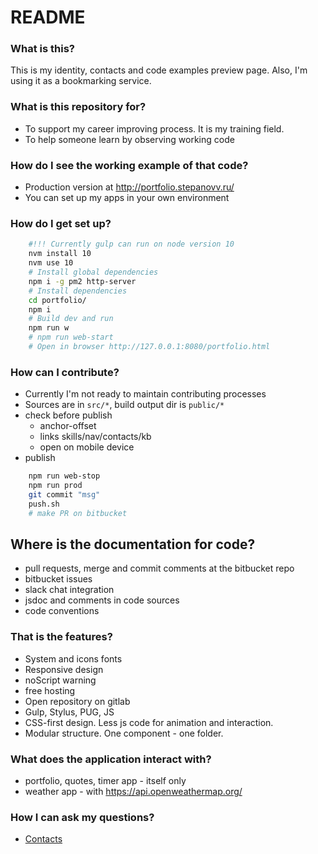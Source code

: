 # README #

### What is this? ###

This is my identity, contacts and code examples preview page.
Also, I'm using it as a bookmarking service.

### What is this repository for? ###

* To support my career improving process. It is my training field.
* To help someone learn by observing working code

### How do I see the working example of that code? ###

* Production version at http://portfolio.stepanovv.ru/
* You can set up my apps in your own environment

### How do I get set up? ###

```bash
	#!!! Currently gulp can run on node version 10 
	nvm install 10
	nvm use 10
	# Install global dependencies 
	npm i -g pm2 http-server
	# Install dependencies 
	cd portfolio/
	npm i
	# Build dev and run 
	npm run w
	# npm run web-start
	# Open in browser http://127.0.0.1:8080/portfolio.html
```

### How can I contribute? ###

* Currently I'm not ready to maintain contributing processes
* Sources are in `src/*`, build output dir is `public/*`
* check before publish
	* anchor-offset
 	* links skills/nav/contacts/kb
 	* open on mobile device
* publish

```bash
 	npm run web-stop
 	npm run prod
 	git commit "msg"
	push.sh
 	# make PR on bitbucket
```

## Where is the documentation for code?

* pull requests, merge and commit comments at the bitbucket repo 
* bitbucket issues
* slack chat integration
* jsdoc and comments in code sources
* code conventions

### That is the features? ###

* System and icons fonts
* Responsive design
* noScript warning
* free hosting
* Open repository on gitlab
* Gulp, Stylus, PUG, JS
* CSS-first design. Less js code for animation and interaction.
* Modular structure. One component - one folder.

### What does the application interact with?  ###
* portfolio, quotes, timer app - itself only
* weather app - with https://api.openweathermap.org/ 

### How I can ask my questions? ###

* [Contacts](https://stepanovv.ru/portfolio/portfolio.html#id-contacts)

